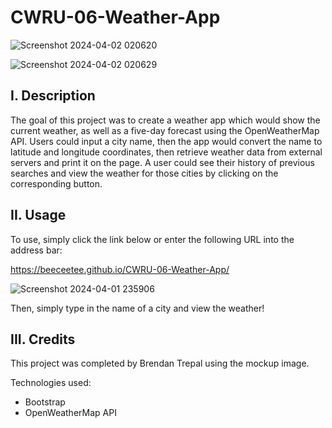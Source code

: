 # CWRU-06-Weather-App

![Screenshot 2024-04-02 020620](https://github.com/BeeCeeTee/CWRU-06-Weather-App/assets/117789057/979df28e-495c-40c3-b6b4-5a05df94f0fd)

![Screenshot 2024-04-02 020629](https://github.com/BeeCeeTee/CWRU-06-Weather-App/assets/117789057/b1a7b001-90da-459c-ba7c-10dc9869e0d7)


## I. Description
The goal of this project was to create a weather app which would show the current weather, as well as a five-day forecast using the OpenWeatherMap API. Users could input a city name, then the app would convert the name to latitude and longitude coordinates, then retrieve weather data from external servers and print it on the page. A user could see their history of previous searches and view the weather for those cities by clicking on the corresponding button.

## II. Usage
To use, simply click the link below or enter the following URL into the address bar:

https://beeceetee.github.io/CWRU-06-Weather-App/

![Screenshot 2024-04-01 235906](https://github.com/BeeCeeTee/CWRU-06-Weather-App/assets/117789057/344100f5-3d6d-450a-9d78-2a2d723b2684)

Then, simply type in the name of a city and view the weather!

## III. Credits
This project was completed by Brendan Trepal using the mockup image.

Technologies used:
- Bootstrap
- OpenWeatherMap API

